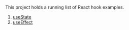 This project holds a running list of React hook examples.

1. [useState](/src/UseStateHook.jsx)
2. [useEffect](/src/UseEffectHook.jsx)
